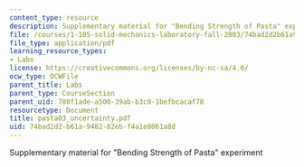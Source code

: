```yaml
---
content_type: resource
description: Supplementary material for "Bending Strength of Pasta" experiment
file: /courses/1-105-solid-mechanics-laboratory-fall-2003/74bad2d2b61a948282ebf4a1e8061a8d_pasta03_uncertainty.pdf
file_type: application/pdf
learning_resource_types:
- Labs
license: https://creativecommons.org/licenses/by-nc-sa/4.0/
ocw_type: OCWFile
parent_title: Labs
parent_type: CourseSection
parent_uid: 780f1ade-a500-39ab-b3c0-1befbcacaf78
resourcetype: Document
title: pasta03_uncertainty.pdf
uid: 74bad2d2-b61a-9482-82eb-f4a1e8061a8d
---
```

Supplementary material for "Bending Strength of Pasta" experiment